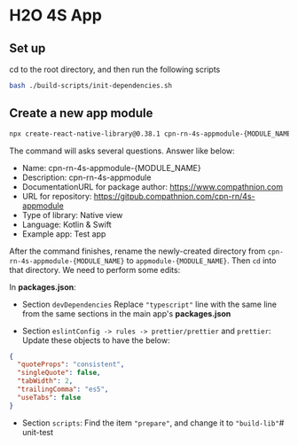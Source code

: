 # H2O 4S App

## Set up

cd to the root directory, and then run the following scripts

```bash
bash ./build-scripts/init-dependencies.sh
```

## Create a new app module

```bash
npx create-react-native-library@0.38.1 cpn-rn-4s-appmodule-{MODULE_NAME}
```

The command will asks several questions. Answer like below:

- Name: cpn-rn-4s-appmodule-{MODULE_NAME}
- Description: cpn-rn-4s-appmodule
- DocumentationURL for package author: https://www.compathnion.com
- URL for repository: https://gitpub.compathnion.com/cpn-rn/4s-appmodule
- Type of library: Native view
- Language: Kotlin & Swift
- Example app: Test app

After the command finishes, rename the newly-created directory from
`cpn-rn-4s-appmodule-{MODULE_NAME}` to `appmodule-{MODULE_NAME}`. Then `cd`
into that directory. We need to perform some edits:

In **packages.json**:

- Section `devDependencies` Replace `"typescript"` line with the same line
  from the same sections in the main app's **packages.json**

- Section `eslintConfig -> rules -> prettier/prettier` and `prettier`: Update
  these objects to have the below:

```json
{
  "quoteProps": "consistent",
  "singleQuote": false,
  "tabWidth": 2,
  "trailingComma": "es5",
  "useTabs": false
}
```

- Section `scripts`: Find the item `"prepare"`, and change it to `"build-lib"`# unit-test
